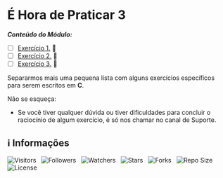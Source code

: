 <!-- Título -->
# É Hora de Praticar 3

***Conteúdo do Módulo:***

* [ ] [Exercício 1.](https://github.com/Devsgeeknerd/cla-exe-1-hor-pra-3-log-par-pro-com-bas) &#128679;
* [ ] [Exercício 2.](https://github.com/Devsgeeknerd/cla-exe-2-hor-pra-3-log-par-pro-com-bas) &#128679;
* [ ] [Exercício 3.](https://github.com/Devsgeeknerd/cla-exe-3-hor-pra-3-log-par-pro-com-bas) &#128679;

Separarmos mais uma pequena lista com alguns exercícios específicos para serem escritos em **C**.

Não se esqueça:

* Se você tiver qualquer dúvida ou tiver dificuldades para concluir o raciocínio de algum exercício, é só nos chamar no canal de Suporte.

<!-- Informações -->
## &#8505; Informações

![Visitors](https://api.visitorbadge.io/api/visitors?path=Devsgeeknerd%2Fmod-hor-pra-3-log-par-pro-com-bas&label=Visitantes&labelColor=%23700070&labelStyle=none&countColor=%23000fff&style=plastic&color=%23ffffff "Total de Visitantes")
&nbsp;
![Followers](https://img.shields.io/github/followers/Devsgeeknerd?style=p&label=Seguidores&labelColor=800080&color=000fff "Total de Seguidores")
&nbsp;
![Watchers](https://img.shields.io/github/watchers/Devsgeeknerd/mod-hor-pra-3-log-par-pro-com-bas?style=p&label=Observadores&labelColor=800080&color=000fff "Total de Observadores")
&nbsp;
![Stars](https://img.shields.io/github/stars/Devsgeeknerd/mod-hor-pra-3-log-par-pro-com-bas?style=p&label=Estrelas&labelColor=800080&color=000fff "Total de Estrelas")
&nbsp;
![Forks](https://img.shields.io/github/forks/Devsgeeknerd/mod-hor-pra-3-log-par-pro-com-bas?style=p&label=Bifurcações&labelColor=800080&color=000fff "Total de Bifurcações")
&nbsp;
![Repo Size](https://img.shields.io/github/repo-size/Devsgeeknerd/mod-hor-pra-3-log-par-pro-com-bas?style=p&label=Tamanho&labelColor=800080&color=000fff "Tamanho do Repositório")
&nbsp;
![License](https://img.shields.io/github/license/Devsgeeknerd/mod-hor-pra-3-log-par-pro-com-bas?style=p&label=Licença&labelColor=800080&color=000fff "Licença do Repositório")
